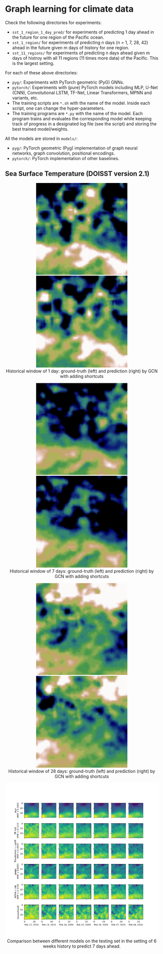 # Graph learning for climate data


Check the following directories for experiments:
* ```sst_1_region_1_day_pred/``` for experiments of predicting 1 day ahead in the future for one region of the Pacific ocean.
* ```sst_1_region/``` for experiments of predicting n days (n = 1, 7, 28, 42) ahead in the future given m days of history for one region.
* ```sst_11_regions/``` for experiments of predicting n days ahead given m days of histroy with all 11 regions (11 times more data) of the Pacific. This is the largest setting.

For each of these above directories:
* ```pyg/```: Experiments with PyTorch geometric (PyG) GNNs.
* ```pytorch/```: Experiments with (pure) PyTorch models including MLP, U-Net (CNN), Convolutional LSTM, TF-Net, Linear Transformers, MPNN and variants, etc.
* The training scripts are ```*.sh``` with the name of the model. Inside each script, one can change the hyper-parameters.
* The training programs are ```*.py``` with the name of the model. Each program trains and evaluates the corresponding model while keeping track of progress in a designated log file (see the script) and storing the best trained model/weights.

All the models are stored in ```models/```:
* ```pyg/```: PyTorch geometric (Pyg) implementation of graph neural networks, graph convolution, positional encodings.
* ```pytorch/```: PyTorch implementation of other baselines.

## Sea Surface Temperature (DOISST version 2.1)

<p align="center">
  <img src="sst_1_region_1_day_pred/target.window.1.gif" width="300" title="Ground-truth">
  <img src="sst_1_region_1_day_pred/predict.window.1.gif" width="300" alt="Prediction">
  <br>
  Historical window of 1 day: ground-truth (left) and prediction (right) by GCN with adding shortcuts
</p>

<p align="center">
  <img src="sst_1_region_1_day_pred/target.window.7.gif" width="300" title="Ground-truth">
  <img src="sst_1_region_1_day_pred/predict.window.7.gif" width="300" alt="Prediction">
  <br>
  Historical window of 7 days: ground-truth (left) and prediction (right) by GCN with adding shortcuts
</p>

<p align="center">
  <img src="sst_1_region_1_day_pred/target.window.28.gif" width="300" title="Ground-truth">
  <img src="sst_1_region_1_day_pred/predict.window.28.gif" width="300" alt="Prediction">
  <br>
  Historical window of 28 days: ground-truth (left) and prediction (right) by GCN with adding shortcuts
</p>

<p align="center">
  <img src="sst_11_regions/figure.png" width="1000" title="Comparison">
  <br>
  Comparison between different models on the testing set in the setting of 6 weeks history to predict 7 days ahead. 
</p>
